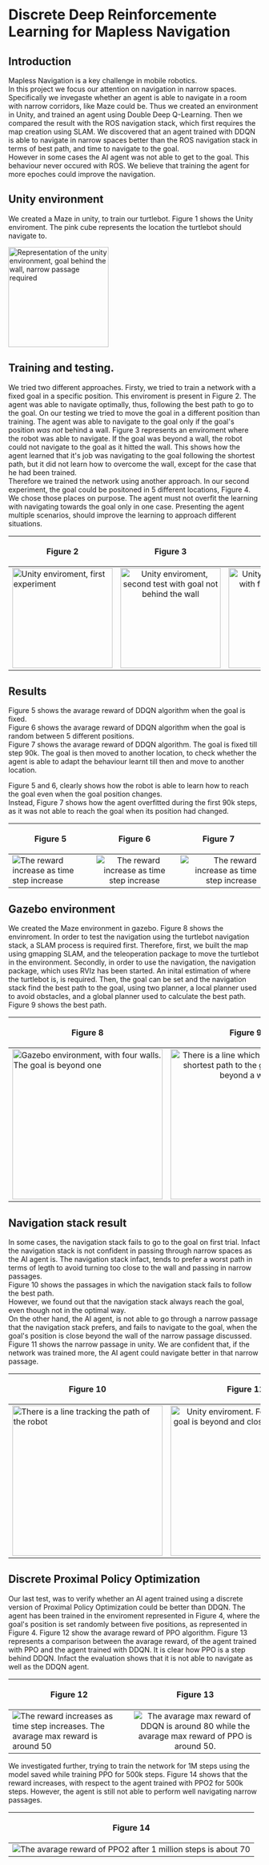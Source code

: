 # Discrete Deep Reinforcemente Learning for Mapless Navigation

## Introduction

Mapless Navigation is a key challenge in mobile robotics.  
In this project we focus our attention on navigation in narrow spaces.  
Specifically we invegaste whether an agent is able to navigate in a room with narrow corridors, like Maze could be. 
Thus we created an environment in Unity, and trained an agent using Double Deep Q-Learning. 
Then we compared the result with the ROS navigation stack, which first requires the map creation using SLAM. 
We discovered that an agent trained with DDQN is able to navigate in narrow spaces better than the ROS navigation stack in terms of best path, and time to navigate to the goal.  
However in some cases the AI agent was not able to get to the goal. This behaviour never occured with ROS. 
We believe that training the agent for more epoches could improve the navigation. 

## Unity environment 
We created a Maze in unity, to train our turtlebot. 
Figure 1 shows the Unity enviroment. 
The pink cube represents the location the turtlebot should navigate to. 

<img src="img/Figure1.png" width="200" alt="Representation of the unity environment, goal behind the wall, narrow passage required">



## Training and testing. 

We tried two different approaches. 
Firsty, we tried to train a network with a fixed goal in a specific position. This enviroment is present in Figure 2. 
The agent was able to navigate optimally, thus,  following the best path to go to the goal. 
On our testing we tried to move the goal in a different position than training. 
The agent was able to navigate to the goal only if the goal's position *was not* behind a wall. Figure 3 represents an enviroment where the robot was able to navigate. 
If the goal was beyond a wall, the robot could not navigate to the goal as it hitted the wall. 
This shows how the agent learned that it's job was navigating to the goal following the shortest path, but it did not learn how to overcome the wall, except for the case that he had been trained.  
Therefore we trained the network using another approach. In our second experiment, the goal could be positoned in 5 different locations, Figure 4. 
We chose those places on purpose. The agent must not overfit the learning with navigating towards the goal only in one case. Presenting the agent multiple scenarios, should improve the learning to approach different situations. 

| <p align="center">Figure 2</p>                                                   |                                      <p align="center">Figure 3</p>                                       |                                                                                 <p align="center">Figure 4</p> |
| -------------------------------------------------------------------------------- | :-------------------------------------------------------------------------------------------------------: | -------------------------------------------------------------------------------------------------------------: |
| <img src="img/Figure2.png" width="200" alt="Unity enviroment, first experiment"> | <img src="img/Figure3.png" width="200" alt="Unity enviroment, second test with goal not behind the wall"> | <img src="img/Figure4.png" width="200" alt="Unity enviroment, train with five different goals around the map"> |

## Results 

Figure 5 shows the avarage reward of DDQN algorithm when the goal is fixed.  
Figure 6 shows the avarage reward of DDQN algorithm when the goal is random between 5 different positions.  
Figure 7 shows the avarage reward of DDQN algorithm. The goal is fixed till step 90k. The goal is then moved to another location, to check whether the agent is able to adapt the behaviour learnt till then and move to another location.  
  
Figure 5 and 6, clearly shows how the robot is able to learn how to reach the goal even when the goal position changes.  
Instead, Figure 7 shows how the agent overfitted during the first 90k steps, as it was not able to reach the goal when its position had changed. 

| <p align="center">Figure 5</p>                                              |                       <p align="center">Figure 6</p>                        |                                              <p align="center">Figure 7</p> |
| --------------------------------------------------------------------------- | :-------------------------------------------------------------------------: | --------------------------------------------------------------------------: |
| <img src="img/Figure5.png" alt="The reward increase as time step increase"> | <img src="img/Figure6.png" alt="The reward increase as time step increase"> | <img src="img/Figure7.png" alt="The reward increase as time step increase"> |

## Gazebo environment 

We created the Maze environment in gazebo.
Figure 8 shows the envinroment.
In order to test the navigation using the turtlebot navigation stack, a SLAM process is required first.
Therefore, first, we  built the map using gmapping SLAM, and the teleoperation package to move the turtlebot in the environment.
Secondly, in order to use the navigation, the navigation package, which uses RVIz has been started.
An inital estimation of where the turtlebot is, is required.
Then, the goal can be set and the navigation stack find the best path to the goal, using  two planner, a local planner used to avoid obstacles, and a global planner used to calculate the best path. 
Figure 9 shows the best path.

| <p align="center">Figure 8</p>                                                                            |                                                   <p align="center">Figure 9</p>                                                    |
| --------------------------------------------------------------------------------------------------------- | :---------------------------------------------------------------------------------------------------------------------------------: |
| <img src="img/Figure8.png" width="300" alt="Gazebo environment, with four walls. The goal is beyond one"> | <img src="img/Figure9.png" width="300" alt="There is a line which represents the shortest path to the goal which is beyond a wall"> |

## Navigation stack result 

In some cases, the navigation stack fails to go to the goal on first trial. 
Infact the navigation stack is not confident in passing through narrow spaces as the AI agent is. 
The navigation stack infact, tends to prefer a worst path in terms of legth to avoid turning too close to the wall and passing in narrow passages.  
Figure 10 shows the passages in which the navigation stack fails to follow the best path.  
However, we found out that the navigation stack always reach the goal, even though not in the optimal way.  
On the other hand, the AI agent, is not able to go through a narrow passage that the navigation stack prefers, and fails to navigate to the goal, when the goal's position is close beyond the wall of the narrow passage discussed.  
Figure 11 shows the narrow passage in unity. 
We are confident that, if the network was trained more, the AI agent could navigate better in that narrow passage.  

| <p align="center">Figure 10</p>                                                               |                                             <p align="center">Figure 11</p>                                              |
| --------------------------------------------------------------------------------------------- | :----------------------------------------------------------------------------------------------------------------------: |
| <img src="img/Figure10.png" width="300" alt="There is a line tracking the path of the robot"> | <img src="img/Figure11.png" width="300" alt="Unity enviroment. Four walls. The goal is beyond and close to the fourth."> |


## Discrete Proximal Policy Optimization

Our last test, was to verify whether an AI agent trained using a discrete version of Proximal Policy Optimization could be better than DDQN. 
The agent has been trained in the enviroment represented in Figure 4, where the goal's position is set randomly between five positions, as represented in Figure 4. 
Figure 12 show the avarage reward of PPO algorithm. 
Figure 13 represents a comparison between the avarage reward, of the agent trained with PPO and the agent trained with DDQN. 
It is clear how PPO is a step behind DDQN. Infact the evaluation shows that it is not able to navigate as well as the DDQN agent. 

| <p align="center">Figure 12</p>                                                                                     |                                                  <p align="center">Figure 13</p>                                                  |
| ------------------------------------------------------------------------------------------------------------------- | :-------------------------------------------------------------------------------------------------------------------------------: |
| <img src="img/Figure12.png" alt="The reward increases as time step increases. The avarage max reward is around 50"> | <img src="img/Figure13.png" alt="The avarage max reward of DDQN is around 80 while the avarage max reward of PPO is around 50. "> |

We investigated further, trying to train the network for 1M steps using the model saved while training PPO for 500k steps. 
Figure 14 shows that the reward increases, with respect to the agent trained with PPO2 for 500k steps. 
However, the agent is still not able to perform well navigating narrow passages. 

| <p align="center">Figure 14</p>                                                                 |
| ----------------------------------------------------------------------------------------------- |
| <img src="img/Figure14.png" alt="The avarage reward of PPO2 after 1 million steps is about 70"> |
